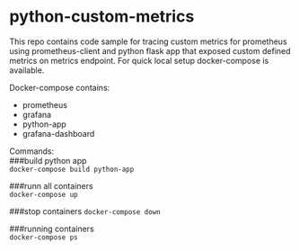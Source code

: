 # python-custom-metrics
This repo contains code sample for tracing custom metrics for prometheus using prometheus-client and python flask app that exposed custom defined metrics on metrics endpoint. For quick local setup docker-compose is available.

Docker-compose contains:
* prometheus
* grafana
* python-app
* grafana-dashboard

Commands:<br>
###build python app<br>
`docker-compose build python-app`<br>

###runn all containers<br>
`docker-compose up`<br>

###stop containers
`docker-compose down`<br>

###running containers<br>
`docker-compose ps` 